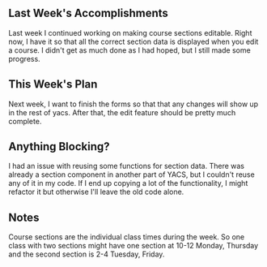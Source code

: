 ## Last Week's Accomplishments

Last week I continued working on making course sections editable. Right now, I have it so that all the correct section data is displayed when you edit a course. I didn't get as much done as I had hoped, but I still made some progress. 

## This Week's Plan

Next week, I want to finish the forms so that that any changes will show up in the rest of yacs. After that, the edit feature should be pretty much complete.

## Anything Blocking?

I had an issue with reusing some functions for section data. There was already a section component in another part of YACS, but I couldn't reuse any of it in my code. If I end up copying a lot of the functionality, I might refactor it but otherwise I'll leave the old code alone.

## Notes

Course sections are the individual class times during the week. 
So one class with two sections might have one section at 10-12 Monday, Thursday and 
the second section is 2-4 Tuesday, Friday.

